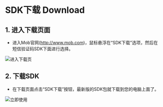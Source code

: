 # SDK下载 Download

## 1. 进入下载页面
- 进入Mob官网(http://www.mob.com)，鼠标悬浮在“SDK下载”选项，然后在短信验证码SDK下面进行选择。

![进入下载页][1]

## 2. 下载SDK

- 在下载页面点击“SDK下载”按钮，最新版的SDK包就下载到您的电脑上面了。

![立即使用][2]



  [1]: http://wiki.mob.com/md/images/download-1.png
  [2]: http://wiki.mob.com/md/images/download-2.png